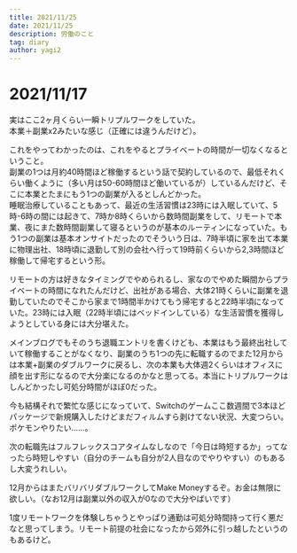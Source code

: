 ```yaml
---
title: 2021/11/25
date: 2021/11/25
description: 労働のこと
tag: diary
author: yagi2
---
```


# 2021/11/17  
実はここ2ヶ月くらい一瞬トリプルワークをしていた。  
本業＋副業x2みたいな感じ（正確には違うんだけど）。  
  
これをやってわかったのは、これをやるとプライベートの時間が一切なくなるということ。  
副業の1つは月約40時間ほど稼働するという話で契約しているので、最低それくらい働くように（多い月は50-60時間ほど働いているが）しているんだけど、そこに本業とたまにもう1つの副業が入るとしんどかった。  
睡眠治療していることもあって、最近の生活習慣は23時には入眠していて、5時-6時の間には起きて、7時か8時くらいから数時間副業をして、リモートで本業、夜にまた数時間副業して寝るというのが基本のルーティンになっていた。もう1つの副業は基本オンサイトだったのでそういう日は、7時半頃に家を出て本業に物理出社、18時頃に退勤して別の会社へ行って19時前くらいから2,3時間ほど稼働して帰宅するという形。  
  
リモートの方は好きなタイミングでやめられるし、家なのでやめた瞬間からプライベートの時間になれたんだけど、出社がある場合、大体21時くらいに副業を退勤していたのでそこから家まで1時間半かけてもう帰宅すると22時半頃になっていた。23時には入眠（22時半頃にはベッドインしている）な生活習慣を獲得しようとしている身には大分堪えた。  
  
メインブログでもそのうち退職エントリを書くけども、本業はもう最終出社していて稼働することがなくなり、副業のうち1つの先に転職するのでまた12月からは本業+副業のダブルワークに戻るし、次の本業も大体週2くらいはオフィスに顔を出す形になるので大分楽になるのかなと思ってる。本当にトリプルワークはしんどかったし可処分時間がほぼ0だった。  
  
今も結構それで繁忙な感じになっていて、Switchのゲームここ数週間で3本ほどパッケージで新規購入したけどまだフィルムすら剥けてない状況、大変つらい。ポケモンやりたい……。
  
次の転職先はフルフレックスコアタイムなしなので「今日は時短するか」ってなったら時短しやすい（自分のチームも自分が2人目なのでやりやすい）のもあるし大変うれしい。  
  
12月からはまたバリバリダブルワークしてMake Moneyするぞ。お金は無限に欲しい。（なお12月は副業以外の収入が0なので大分やばいです）  
  
1度リモートワークを体験しちゃうとやっぱり通勤は可処分時間持って行く悪だなと思ってしまう。リモート前提の社会になったから郊外に引っ越したというのもあるけど。